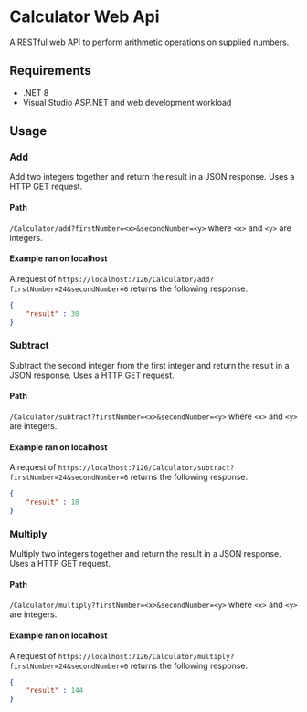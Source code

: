 # Calculator Web Api
A RESTful web API to perform arithmetic operations on supplied numbers.

## Requirements
- .NET 8
- Visual Studio ASP.NET and web development workload

## Usage

### Add
Add two integers together and return the result in a JSON response. Uses a HTTP GET request.

#### Path
`/Calculator/add?firstNumber=<x>&secondNumber=<y>` where `<x>` and `<y>` are integers.

#### Example ran on localhost
A request of `https://localhost:7126/Calculator/add?firstNumber=24&secondNumber=6` returns the following response.
```json
{
    "result" : 30
}
```

### Subtract
Subtract the second integer from the first integer and return the result in a JSON response. Uses a HTTP GET request.

#### Path
`/Calculator/subtract?firstNumber=<x>&secondNumber=<y>` where `<x>` and `<y>` are integers.

#### Example ran on localhost
A request of `https://localhost:7126/Calculator/subtract?firstNumber=24&secondNumber=6` returns the following response.
```json
{
    "result" : 18
}
```

### Multiply
Multiply two integers together and return the result in a JSON response. Uses a HTTP GET request.

#### Path
`/Calculator/multiply?firstNumber=<x>&secondNumber=<y>` where `<x>` and `<y>` are integers.

#### Example ran on localhost
A request of `https://localhost:7126/Calculator/multiply?firstNumber=24&secondNumber=6` returns the following response.
```json
{
    "result" : 144
}
```
